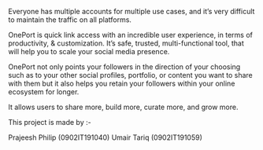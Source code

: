 Everyone has multiple accounts for multiple use cases, and it’s very difficult to maintain the traffic on all platforms.  

OnePort is quick link access with an incredible user experience, in terms of productivity, & customization. It’s safe, trusted, multi-functional tool, that will help you to scale your social media presence. 

OnePort not only points your followers in the direction of your choosing such as to your other social profiles, portfolio, or content you want to share with them but it also helps you retain your followers within your online ecosystem for longer. 

It allows users to share more, build more, curate more, and grow more.

This project is made by :- 

Prajeesh Philip (0902IT191040)
Umair Tariq (0902IT191059)
